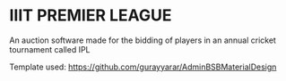 # IIIT PREMIER LEAGUE
An auction software made for the bidding of players in an annual cricket tournament called IPL

Template used: https://github.com/gurayyarar/AdminBSBMaterialDesign

